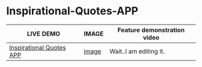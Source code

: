 # Inspirational-Quotes-APP

| LIVE DEMO                                                    | IMAGE                                                        | Feature demonstration video |
| ------------------------------------------------------------ | ------------------------------------------------------------ | --------------------------- |
| [Inspirational Quotes APP]([https://inspirationalquotesmr.netlify.app](https://inspirationalquotesmr.netlify.app/)) | [image](https://github.com/maronggithub/Inspirational-Quotes-APP/blob/main/document/image.png) | Wait..I am editing it.      |



